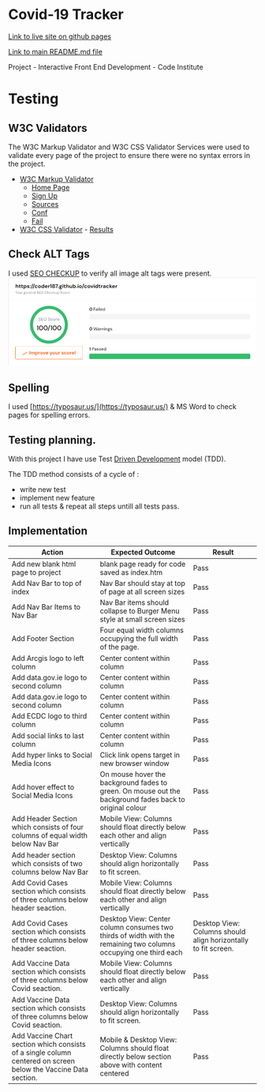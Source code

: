 ﻿# Covid-19 Tracker
[Link to live site on github pages](https://coder187.github.io/covidtracker/)

[Link to main README.md file](https://coder187.github.io/covidtracker/blob/main/README.md)


Project - Interactive Front End Development - Code Institute

# Testing

## W3C Validators
The W3C Markup Validator and W3C CSS Validator Services were used to validate every page of the project to ensure there were no syntax errors in the project.

*   [W3C Markup Validator](https://jigsaw.w3.org/css-validator/) 
    * [Home Page](https://raw.githubusercontent.com/coder187/covidtracker/main/supp/screenie/html_index_validation.png)
    * [Sign Up](https://raw.githubusercontent.com/coder187/covidtracker/main/supp/screenie/html_signup_validation.png)
    * [Sources](https://raw.githubusercontent.com/coder187/covidtracker/main/supp/screenie/html_sources_validation.png)
    * [Conf ](https://raw.githubusercontent.com/coder187/covidtracker/main/supp/screenie/html_conf_validation.png)
    * [Fail ](https://raw.githubusercontent.com/coder187/covidtracker/main/supp/screenie/html_fail_validation.png)
*   [W3C CSS Validator](https://jigsaw.w3.org/css-validator/) - [Results](https://raw.githubusercontent.com/coder187/covidtracker/main/supp/screenie/CSS_VALIDATION.png)



## Check ALT Tags
I used [SEO CHECKUP](https://www.seoptimer.com) to verify all image alt tags were present.
![](https://raw.githubusercontent.com/coder187/covidtracker/main/supp/screenie/seositecheckup.png)

## Spelling
I used [https://typosaur.us/](https://typosaur.us/) & MS Word to check pages for spelling errors.

## Testing planning.
With this project I have use Test [Driven Development](https://en.wikipedia.org/wiki/Test-driven_development) model (TDD).

The TDD method consists of a cycle of :
* write new test
* implement new feature
* run all tests & repeat all steps untill all tests pass.

## Implementation

| Action      | Expected Outcome | Result |
| ----------- | ---------------- | -------|
| Add new blank html page to project | blank page ready for code saved as index.htm | Pass |
| Add Nav Bar to top of index | Nav Bar should stay at top of page at all screen sizes | Pass |
| Add Nav Bar Items to Nav Bar | Nav Bar items should collapse to Burger Menu style at small screen sizes | Pass |
| Add Footer Section | Four equal width columns occupying the full width of the page. | Pass |
| Add Arcgis logo to left column | Center content within column | Pass |
| Add data.gov.ie logo to second column | Center content within column | Pass |
| Add data.gov.ie logo to second column | Center content within column | Pass |
| Add ECDC logo to third column | Center content within column | Pass |
| Add social links to last column | Center content within column | Pass |
| Add hyper links to Social Media Icons | Click link opens target in new browser window | Pass |
| Add hover effect to Social Media Icons | On mouse hover the background fades to green. On mouse out the background fades back to original colour | Pass |
| Add Header Section which consists of four columns of equal width below Nav Bar | Mobile View: Columns should float directly below each other and align vertically | Pass |
| Add header section which consists of two columns below Nav Bar| Desktop View: Columns should align horizontally to fit screen. | Pass |
| Add Covid Cases section which consists of three columns below header seaction. | Mobile View: Columns should float directly below each other and align vertically | Pass |
| Add Covid Cases section which consists of three columns below header seaction. | Desktop View: Center column consumes two thirds of width with the remaining two columns occupying one third each| Desktop View: Columns should align horizontally to fit screen. | Pass |
| Add Vaccine Data section which consists of three columns below Covid seaction. | Mobile View: Columns should float directly below each other and align vertically | Pass |
| Add Vaccine Data section which consists of three columns below Covid seaction. | Desktop View: Columns should align horizontally to fit screen. | Pass |
| Add Vaccine Chart section which consists of a single column centered on screen below the Vaccine Data section. | Mobile & Desktop View: Columns should float directly below section above with content centered | Pass |